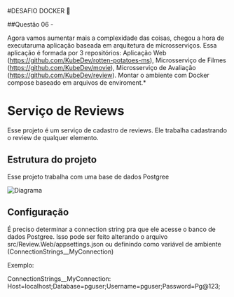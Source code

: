 #DESAFIO DOCKER  :rocket:

##Questão 06 -

Agora vamos aumentar mais a complexidade das coisas, chegou a hora de executaruma aplicação baseada em arquitetura de microsserviços. Essa aplicação é formada por 3 repositórios: Aplicação Web (<https://github.com/KubeDev/rotten-potatoes-ms>), Microsserviço de Filmes (<https://github.com/KubeDev/movie>), Microsserviço de Avaliação (<https://github.com/KubeDev/review>). Montar o ambiente com Docker compose baseado em arquivos de enviroment.*





# Serviço de Reviews

Esse projeto é um serviço de cadastro de reviews. Ele trabalha cadastrando o review de qualquer elemento.

## Estrutura do projeto

Esse projeto trabalha com uma base de dados Postgree 

![Diagrama](./img/diagrama.png)

## Configuração

É preciso determinar a connection string pra que ele acesse o banco de dados Postgree. Isso pode ser feito alterando o arquivo src/Review.Web/appsettings.json ou definindo como variável de ambiente (ConnectionStrings__MyConnection)

Exemplo:

ConnectionStrings__MyConnection: Host=localhost;Database=pguser;Username=pguser;Password=Pg@123;
